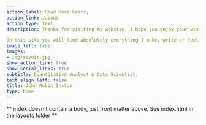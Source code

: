 ```yaml
---
action_label: Read More &rarr;
action_link: /about
action_type: text
description: Thanks for visiting my website, I hope you enjoy your visit.  My name is John and I am a financial mathematician and data scientist from Manchester, UK.  

On this site you will find absolutely everything I make, write or feel the need to share on the internet.  My ultimate goal is that one day something I make will be useful to somebody.
image_left: true
images:
- img/revoir.jpg
show_action_link: true
show_social_links: true
subtitle: Quantitative Analyst & Data Scientist.
text_align_left: false
title: John Robin Inston
type: home
---
```


** index doesn't contain a body, just front matter above.
See index.html in the layouts folder **
